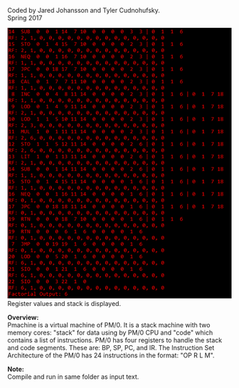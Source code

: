 Coded by Jared Johansson and Tyler Cudnohufsky.  
Spring 2017  
  
![Image](https://github.com/m3talpillow/SchoolWork/blob/master/PMachine/PMachine.PNG)  
Register values and stack is displayed.
  
**Overview:**  
Pmachine is a virtual machine of PM/0. It is a stack machine with two memory cores: "stack" for data using by PM/0 CPU and "code" which contains a list of instructions. PM/0 has four registers to handle the stack and code segments. These are: BP, SP, PC, and IR. The Instruction Set Architecture of the PM/0 has 24 instructions in the format: "OP R L M".  
  
**Note:**  
Compile and run in same folder as input text.  